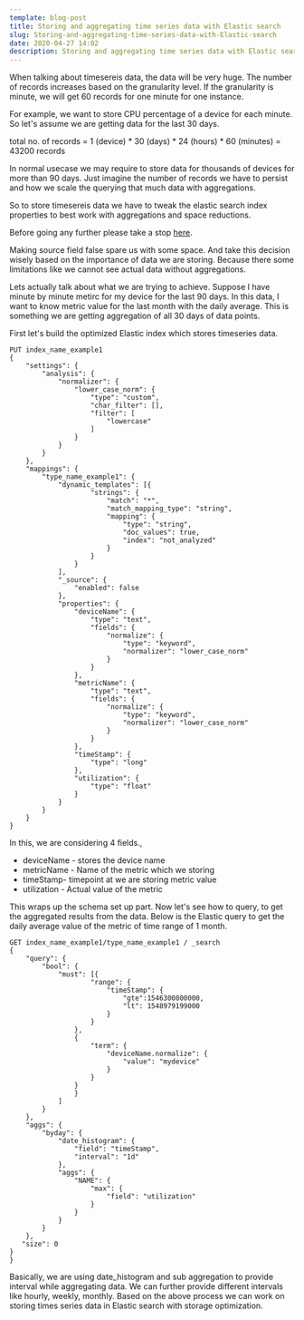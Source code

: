 ```yaml
---
template: blog-post
title: Storing and aggregating time series data with Elastic search
slug: Storing-and-aggregating-time-series-data-with-Elastic-search
date: 2020-04-27 14:02
description: Storing and aggregating time series data with Elastic search
---
```

When talking about timesereis data, the data will be very huge. The number of records increases based on the granularity level. If the granularity is minute, we will get 60 records for one minute for one instance.

For example, we want to store CPU percentage of a device for each minute. So let's assume we are getting data for the last 30 days.

total no. of records = 1 (device) * 30 (days) * 24 (hours) * 60 (minutes) = 43200 records

In normal usecase we may require to store data for thousands of devices for more than 90 days. Just imagine the number of records we have to persist and how we scale the querying that much data with aggregations.

So to store timesereis data we have to tweak the elastic search index properties to best work with aggregations and space reductions.

Before going any further please take a stop [here](https://www.elastic.co/blog/elasticsearch-as-a-time-series-data-store).

Making source field false spare us with some space. And take this decision wisely based on the importance of data we are storing. Because there some limitations like we cannot see actual data without aggregations.

Lets actually talk about what we are trying to achieve. Suppose I have minute by minute metirc for my device for the last 90 days. In this data, I want to know metric value for the last month with the daily average. This is something we are getting aggregation of all 30 days of data points.

First let's build the optimized Elastic index which stores timeseries data.

    PUT index_name_example1
    {
        "settings": {
            "analysis": {
                "normalizer": {
                    "lower_case_norm": {
                        "type": "custom",
                        "char_filter": [],
                        "filter": [
                            "lowercase"
                        ]
                    }
                }
            }
        },
        "mappings": {
            "type_name_example1": {
                "dynamic_templates": [{
                        "strings": {
                            "match": "*",
                            "match_mapping_type": "string",
                            "mapping": {
                                "type": "string",
                                "doc_values": true,
                                "index": "not_analyzed"
                            }
                        }
                    }
                ],
                "_source": {
                    "enabled": false
                },
                "properties": {       
                    "deviceName": {
                        "type": "text",
                        "fields": {
                            "normalize": {
                                "type": "keyword",
                                "normalizer": "lower_case_norm"
                            }
                        }
                    },
                    "metricName": {
                        "type": "text",
                        "fields": {
                            "normalize": {
                                "type": "keyword",
                                "normalizer": "lower_case_norm"
                            }
                        }
                    },              
                    "timeStamp": {
                        "type": "long"
                    },
                    "utilization": {
                        "type": "float"
                    }
                }
            }
        }
    }
In this, we are considering 4 fields.,
-   deviceName - stores the device name
-   metricName - Name of the metric which we storing
-   timeStamp- timepoint at we are storing metric value
-   utilization - Actual value of the metric

This wraps up the schema set up part. Now let's see how to query, to get the aggregated results from the data.
Below is the Elastic query to get the daily average value of the metric of time range of 1 month.

    GET index_name_example1/type_name_example1 / _search
    {
        "query": {
            "bool": {
                "must": [{
                        "range": {
                            "timeStamp": {
                                "gte":1546300800000,
                                "lt": 1548979199000
                            }
                        }
                    }, 
                    {
                        "term": {
                            "deviceName.normalize": {
                                "value": "mydevice"
                            }
                        }
                    }
                    }
                ]
            }
        },
        "aggs": {
            "byday": {
                "date_histogram": {
                    "field": "timeStamp",
                    "interval": "1d"
                },
                "aggs": {
                    "NAME": {
                        "max": {
                            "field": "utilization"
                        }
                    }
                }
            }
        },
       "size": 0
    }
    }
Basically, we are using date_histogram and sub aggregation to provide interval while aggregating data.
We can further provide different intervals like hourly, weekly, monthly.
Based on the above process we can work on storing times series data in Elastic search with storage optimization.